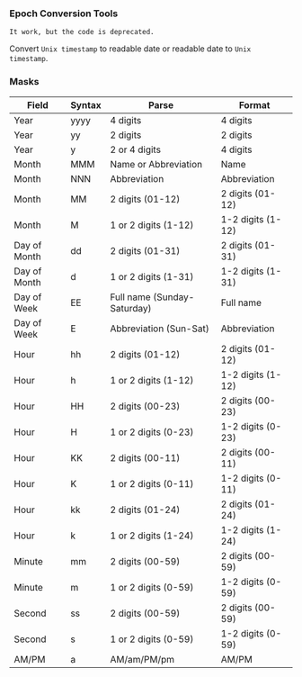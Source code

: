 ### Epoch Conversion Tools

`It work, but the code is deprecated.`

Convert `Unix timestamp` to readable date or readable date to `Unix timestamp`.

### Masks

<table>
   <thead>
      <tr>
         <th>Field</th>
         <th>Syntax</th>
         <th>Parse</th>
         <th>Format</th>
      </tr>
   </thead>
   <tbody>
      <tr>
         <td>Year</td>
         <td>yyyy</td>
         <td>4 digits</td>
         <td>4 digits</td>
      </tr>
      <tr>
         <td>Year</td>
         <td>yy</td>
         <td>2 digits</td>
         <td>2 digits</td>
      </tr>
      <tr>
         <td>Year</td>
         <td>y</td>
         <td>2 or 4 digits</td>
         <td>4 digits</td>
      </tr>
      <tr>
         <td>Month</td>
         <td>MMM</td>
         <td>Name or Abbreviation</td>
         <td>Name</td>
      </tr>
      <tr>
         <td>Month</td>
         <td>NNN</td>
         <td>Abbreviation</td>
         <td>Abbreviation</td>
      </tr>
      <tr>
         <td>Month</td>
         <td>MM</td>
         <td>2 digits (01-12)</td>
         <td>2 digits (01-12)</td>
      </tr>
      <tr>
         <td>Month</td>
         <td>M</td>
         <td>1 or 2 digits (1-12)</td>
         <td>1-2 digits (1-12)</td>
      </tr>
      <tr>
         <td>Day of Month</td>
         <td>dd</td>
         <td>2 digits (01-31)</td>
         <td>2 digits (01-31)</td>
      </tr>
      <tr>
         <td>Day of Month</td>
         <td>d</td>
         <td>1 or 2 digits (1-31)</td>
         <td>1-2 digits (1-31)</td>
      </tr>
      <tr>
         <td>Day of Week</td>
         <td>EE</td>
         <td>Full name (Sunday-Saturday)</td>
         <td>Full name</td>
      </tr>
      <tr>
         <td>Day of Week</td>
         <td>E</td>
         <td>Abbreviation (Sun-Sat)</td>
         <td>Abbreviation</td>
      </tr>
      <tr>
         <td>Hour</td>
         <td>hh</td>
         <td>2 digits (01-12)</td>
         <td>2 digits (01-12)</td>
      </tr>
      <tr>
         <td>Hour</td>
         <td>h</td>
         <td>1 or 2 digits (1-12)</td>
         <td>1-2 digits (1-12)</td>
      </tr>
      <tr>
         <td>Hour</td>
         <td>HH</td>
         <td>2 digits (00-23)</td>
         <td>2 digits (00-23)</td>
      </tr>
      <tr>
         <td>Hour</td>
         <td>H</td>
         <td>1 or 2 digits (0-23)</td>
         <td>1-2 digits (0-23)</td>
      </tr>
      <tr>
         <td>Hour</td>
         <td>KK</td>
         <td>2 digits (00-11)</td>
         <td>2 digits (00-11)</td>
      </tr>
      <tr>
         <td>Hour</td>
         <td>K</td>
         <td>1 or 2 digits (0-11)</td>
         <td>1-2 digits (0-11)</td>
      </tr>
      <tr>
         <td>Hour</td>
         <td>kk</td>
         <td>2 digits (01-24)</td>
         <td>2 digits (01-24)</td>
      </tr>
      <tr>
         <td>Hour</td>
         <td>k</td>
         <td>1 or 2 digits (1-24)</td>
         <td>1-2 digits (1-24)</td>
      </tr>
      <tr>
         <td>Minute</td>
         <td>mm</td>
         <td>2 digits (00-59)</td>
         <td>2 digits (00-59)</td>
      </tr>
      <tr>
         <td>Minute</td>
         <td>m</td>
         <td>1 or 2 digits (0-59)</td>
         <td>1-2 digits (0-59)</td>
      </tr>
      <tr>
         <td>Second</td>
         <td>ss</td>
         <td>2 digits (00-59)</td>
         <td>2 digits (00-59)</td>
      </tr>
      <tr>
         <td>Second</td>
         <td>s</td>
         <td>1 or 2 digits (0-59)</td>
         <td>1-2 digits (0-59)</td>
      </tr>
      <tr>
         <td>AM/PM</td>
         <td>a</td>
         <td>AM/am/PM/pm</td>
         <td>AM/PM</td>
      </tr>
   </tbody>
</table>



